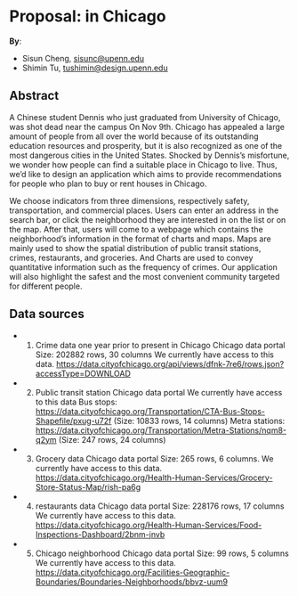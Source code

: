 # Proposal: in Chicago

**By**:
* Sisun Cheng, sisunc@upenn.edu
* Shimin Tu, tushimin@design.upenn.edu

## Abstract

A Chinese student Dennis who just graduated from University of Chicago, was shot dead near the campus On Nov 9th.  Chicago has appealed a large amount of people from all over the world because of its outstanding education resources and prosperity, but it is also recognized as one of the most dangerous cities in the United States. Shocked by Dennis’s misfortune, we wonder how people can find a suitable place in Chicago to live. Thus, we’d like to design an application which aims to provide recommendations for people who plan to buy or rent houses in Chicago. 

We choose indicators from three dimensions, respectively safety, transportation, and commercial places. Users can enter an address in the search bar, or click the neighborhood they are interested in on the list or on the map. After that, users will come to a webpage which contains the neighborhood’s information in the format of charts and maps. Maps are mainly used to show the spatial distribution of public transit stations, crimes, restaurants, and groceries.  And Charts are used to convey quantitative information such as the frequency of crimes. Our application will also highlight the safest and the most convenient community targeted for different people. 

## Data sources

 - 1.  Crime data one year prior to present in Chicago 
Chicago data portal
       Size: 202882 rows, 30 columns
       We currently have access to this data.
       https://data.cityofchicago.org/api/views/dfnk-7re6/rows.json?accessType=DOWNLOAD

- 2.	Public transit station 
Chicago data portal
We currently have access to this data
Bus stops: https://data.cityofchicago.org/Transportation/CTA-Bus-Stops-Shapefile/pxug-u72f (Size: 10833 rows, 14 columns)
Metra stations: https://data.cityofchicago.org/Transportation/Metra-Stations/nqm8-q2ym (Size: 247 rows, 24 columns)

- 3.	Grocery data
       Chicago data portal
Size: 265 rows, 6 columns.
       We currently have access to this data.
https://data.cityofchicago.org/Health-Human-Services/Grocery-Store-Status-Map/rish-pa6g

- 4.	restaurants data
       Chicago data portal
Size: 228176 rows, 17 columns
We currently have access to this data.
https://data.cityofchicago.org/Health-Human-Services/Food-Inspections-Dashboard/2bnm-jnvb

- 5.	Chicago neighborhood 
Chicago data portal
Size: 99 rows, 5 columns
We currently have access to this data.
https://data.cityofchicago.org/Facilities-Geographic-Boundaries/Boundaries-Neighborhoods/bbvz-uum9

